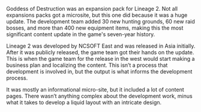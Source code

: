 Goddess of Destruction was an expansion pack for Lineage 2. Not all expansions packs got a microsite, but this one did because it was a huge update. The development team added 30 new hunting grounds, 60 new raid bosses, and more than 400 new equipment items, making this the most significant content update in the game's seven-year history. 

Lineage 2 was developed by NCSOFT East and was released in Asia initially. After it was publicly released, the game team got their hands on the update. This is when the game team for the release in the west would start making a business plan and localizing the content. This isn’t a process that development is involved in, but the output is what informs the development process. 

It was mostly an informational micro-site, but it included a lot of content pages. There wasn’t anything complex about the development work, minus what it takes to develop a liquid layout with an intricate design.
